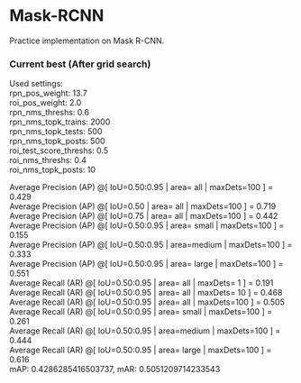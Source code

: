 # Mask-RCNN
Practice implementation on Mask R-CNN.

### Current best (After grid search)  
Used settings:  
rpn_pos_weight: 13.7  
roi_pos_weight: 2.0  
rpn_nms_threshs: 0.6  
rpn_nms_topk_trains: 2000  
rpn_nms_topk_tests: 500  
rpn_nms_topk_posts: 500  
roi_test_score_threshs: 0.5  
roi_nms_threshs: 0.4  
roi_nms_topk_posts: 10  
  
Average Precision  (AP) @[ IoU=0.50:0.95 | area=   all | maxDets=100 ] = 0.429  
Average Precision  (AP) @[ IoU=0.50      | area=   all | maxDets=100 ] = 0.719  
Average Precision  (AP) @[ IoU=0.75      | area=   all | maxDets=100 ] = 0.442  
Average Precision  (AP) @[ IoU=0.50:0.95 | area= small | maxDets=100 ] = 0.155  
Average Precision  (AP) @[ IoU=0.50:0.95 | area=medium | maxDets=100 ] = 0.333  
Average Precision  (AP) @[ IoU=0.50:0.95 | area= large | maxDets=100 ] = 0.551  
Average Recall     (AR) @[ IoU=0.50:0.95 | area=   all | maxDets=  1 ] = 0.191  
Average Recall     (AR) @[ IoU=0.50:0.95 | area=   all | maxDets= 10 ] = 0.468  
Average Recall     (AR) @[ IoU=0.50:0.95 | area=   all | maxDets=100 ] = 0.505  
Average Recall     (AR) @[ IoU=0.50:0.95 | area= small | maxDets=100 ] = 0.261  
Average Recall     (AR) @[ IoU=0.50:0.95 | area=medium | maxDets=100 ] = 0.444  
Average Recall     (AR) @[ IoU=0.50:0.95 | area= large | maxDets=100 ] = 0.616  
mAP: 0.4286285416503737, mAR: 0.5051209714233543  

